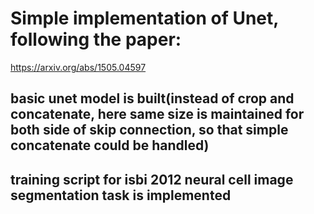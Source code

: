 # Simple implementation of Unet, following the paper: 
https://arxiv.org/abs/1505.04597

## basic unet model is built(instead of crop and concatenate, here same size is maintained for both side of skip connection, so that simple concatenate could be handled)

## training script for isbi 2012 neural cell image segmentation task is implemented 
